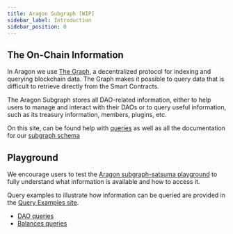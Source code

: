 ```yaml
---
title: Aragon Subgraph [WIP]
sidebar_label: Introduction
sidebar_position: 0
---
```


## The On-Chain Information

In Aragon we use [The Graph](https://thegraph.com/docs/en/about/), a decentralized protocol for indexing and querying blockchain data. The Graph makes it possible to query data that is difficult to retrieve directly from the Smart Contracts.

The Aragon Subgraph stores all DAO-related information, either to help users to manage and interact with their DAOs or to query useful information, such as its treasury information, members, plugins, etc.

On this site, can be found help with [queries](./01-queryExample/index.md) as well as all the documentation for our [subgraph schema](./reference-guide/index.md)

## Playground

We encourage users to test the [Aragon subgraph-satsuma playground](https://subgraph.satsuma-prod.com/aragon/osx-mainnet/playground) to fully understand what information is available and how to access it.

Query examples to illustrate how information can be queried are provided in the [Query Examples site](./01-queryExample/index.md).

- [DAO queries](./01-queryExample/01-dao-query.md)
- [Balances queries](./01-queryExample/02-balances-query.md)

